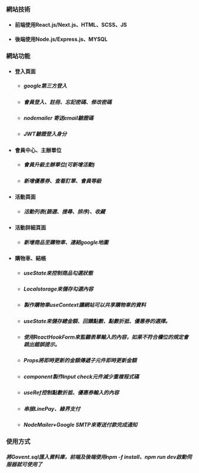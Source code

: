 ### 網站技術
 * #### 前端使用React.js/Next.js、HTML、SCSS、JS
 * #### 後端使用Node.js/Express.js、MYSQL

### 網站功能
* #### 登入頁面
    * ##### google第三方登入
    * ##### 會員登入、註冊、忘記密碼、修改密碼
    * ##### nodemailer 寄送email驗證碼
    * ##### JWT驗證登入身分
* #### 會員中心、主辦單位
   * ##### 會員升級主辦單位(可新增活動)
   * ##### 新增優惠券、查看訂單、會員等級
* #### 活動頁面
   * ##### 活動列表(篩選、搜尋、排序)、收藏
* #### 活動詳細頁面
   * ##### 新增商品至購物車、連結google地圖
* #### 購物車、結帳
   * ##### useState來控制商品勾選狀態
   * ##### Localstorage來儲存勾選內容
   * ##### 製作購物車useContext讓網站可以共享購物車的資料
   * ##### useState來儲存總金額、回饋點數、點數折抵、優惠券的選擇。
   * ##### 使用ReactHookForm來監聽表單輸入的內容，如果不符合欄位的規定會跳出錯誤提示。
   * ##### Props將即時更新的金額傳遞子元件即時更新金額
   * ##### component製作input check元件減少重複程式碼
   * ##### useRef控制點數折抵、優惠券輸入的內容
   * ##### 串接LinePay、綠界支付
   * ##### NodeMailer+Google SMTP來寄送付款完成通知

 
### 使用方式
##### 將Govent.sql匯入資料庫，前端及後端使用npm -f install、npm run dev啟動伺服器就可使用了
